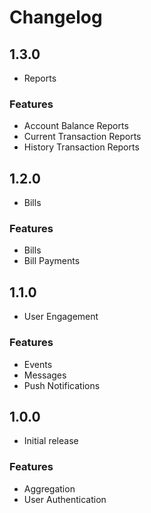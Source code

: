 # Changelog

## 1.3.0

- Reports

### Features

- Account Balance Reports
- Current Transaction Reports
- History Transaction Reports

## 1.2.0

- Bills

### Features

- Bills
- Bill Payments

## 1.1.0

- User Engagement

### Features

- Events
- Messages
- Push Notifications

## 1.0.0

- Initial release

### Features

- Aggregation
- User Authentication
